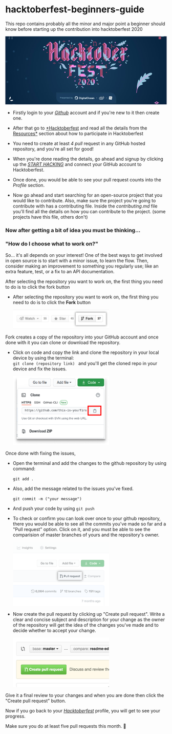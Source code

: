 # hacktoberfest-beginners-guide

This repo contains probably all the minor and major point a beginner should know before starting up the contribution into hacktoberfest 2020

![hacktoberfest-2020](./Images/hfest-2020.jpeg)

- Firstly login to your [_Github_](https://github.com/) account and if you're new to it then create one.

- After that go to [\*Hacktoberfest](https://hacktoberfest.digitalocean.com/) and read all the details from the [Resources\*](https://hacktoberfest.digitalocean.com/details) section about how to participate in Hacktoberfest

- You need to create at least _4 pull_ request in any GitHub hosted repository, and you're all set for good!

- When you're done reading the details, go ahead and signup by clicking up the [_START HACKING_](https://hacktoberfest.digitalocean.com/login) and connect your GitHub account to Hacktoberfest.

- Once done, you would be able to see your pull request counts into the _Profile_ section.

- Now go ahead and start searching for an open-source project that you would like to contribute. Also, make sure the project you're going to contribute with has a contributing file. Inside the _contributing.md_ file you'll find all the details on how you can contribute to the project. (some projects have this file, others don't)

### Now after getting a bit of idea you must be thinking...

### "How do I choose what to work on?"

So... it's all depends on your interest!
One of the best ways to get involved in open source is to start with a minor issue, to learn the flow. Then, consider making an improvement to something you regularly use; like an extra feature, test, or a fix to an API documentation.

After selecting the repository you want to work on, the first thing you need to do is to click the fork button

- <div class="container">
      <div class="design">
      <p>  After selecting the repository you want to work on, the first thing you need to do is to click the <b>Fork</b> button
      </p> 
      </div>
      <div class="design"> <img src="./Images/fork.png" width="300" height="" class="img"> </div>
  </div>

<!-- ![](../../images/1.png) -->

Fork creates a copy of the repository into your GitHub account and once done with it you can clone or download the repository.

- <div class="container">
      <div class="design">
      <p>  Click on code and copy the link and clone the repository in your local device by using the terminal: <br> <code>git clone (repository link) </code> and you'll get the cloned repo in your device and fix the issues.
      </p> 
      </div>
      <div class="design"> <img src="./Images/repo-link.png" width="300" height="" class="img"> </div>
  </div>

Once done with fixing the issues,

- Open the terminal and add the changes to the github repository by using command:

  <code>git add .</code>

- Also, add the message related to the issues you've fixed.

  <code>git commit -m ("your message")</code>

- And push your code by using <code>git push</code>

- <div class="container">
      <div class="design">
      <p> To check or confirm you can look over once to your github repository, there you would be able to see all the commits you've made so far and a "Pull request" option. Click on it, and you must be able to see the comparision of master branches of yours and the repository's owner.
      </p> 
      </div>
      <div class="design"> <img src="./Images/pull-request.png" class="img" width="300">
      </div>
  </div>

- <div class="container">
     <div class="design">
     <p> Now create the pull request by clicking up "Create pull request". Write a clear and concise subject and description for your change as the owner of the repository will get the idea of the changes you've made and to decide whether to accept your change.
     </p> 
     </div>
     <div class="design">
    <img src="./Images/create-pull-request.png" class="img" width="300">
     </div>
  </div>

Give it a final review to your changes and when you are done then click the "Create pull request" button.

Now if you go back to your [_Hacktoberfest_](https://hacktoberfest.digitalocean.com/) profile, you will get to see your progress.

Make sure you do at least five pull requests this month. 🎉 